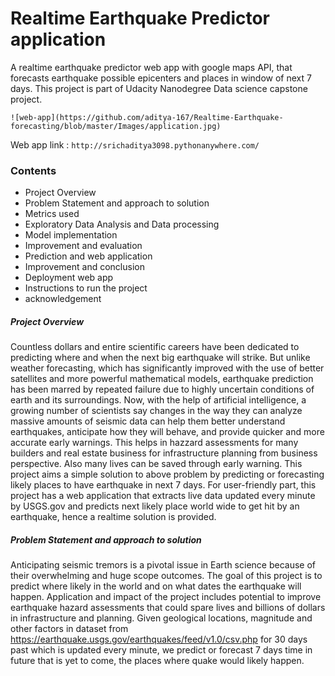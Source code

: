 # Realtime Earthquake Predictor application 

A realtime earthquake predictor web app with google maps API, that forecasts earthquake possible epicenters and places in window of next 7 days. This project is part of Udacity Nanodegree Data science capstone project. 

	![web-app](https://github.com/aditya-167/Realtime-Earthquake-forecasting/blob/master/Images/application.jpg)

Web app link : `http://srichaditya3098.pythonanywhere.com/`
### Contents

   * Project Overview
   * Problem Statement and approach to solution
   * Metrics used
   * Exploratory Data Analysis and Data processing
   * Model implementation
   * Improvement and evaluation
   * Prediction and web application
   * Improvement and conclusion
   * Deployment web app
   * Instructions to run the project
   * acknowledgement

##### Project Overview
Countless dollars and entire scientific careers have been dedicated to predicting where and when the next big earthquake will strike. But unlike weather forecasting, which has significantly improved with the use of better satellites and more powerful mathematical models, earthquake prediction has been marred by repeated failure due to highly uncertain conditions of earth and its surroundings.
Now, with the help of artificial intelligence, a growing number of scientists say changes in the way they can analyze massive amounts of seismic data can help them better understand earthquakes, anticipate how they will behave, and provide quicker and more accurate early warnings. This helps in hazzard assessments for many builders and real estate business for infrastructure planning from business perspective. Also many lives can be saved through early warning. This project aims a simple solution to above problem by predicting or forecasting likely places to have earthquake in next 7 days. For user-friendly part, this project has a web application that extracts live data updated every minute by USGS.gov and predicts next likely place world wide to get hit by an earthquake, hence a realtime solution is provided.

##### Problem Statement and approach to solution
Anticipating seismic tremors is a pivotal issue in Earth science because of their overwhelming and huge scope outcomes. The goal of this project is to predict where likely in the world and on what dates the earthquake will happen. Application and impact of the project​ includes potential to improve earthquake hazard assessments that could spare lives and billions of dollars in infrastructure and planning. Given geological locations, magnitude and other factors in dataset from https://earthquake.usgs.gov/earthquakes/feed/v1.0/csv.php for 30 days past which is updated every minute, we predict or forecast 7 days time in future that is yet to come, the places where quake would likely happen.
